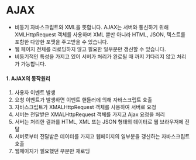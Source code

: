 # AJAX

- 비동기 자바스크립트와 XML을 뜻합니다. AJAX는 서버와 통신하기 위해 XMLHttpRequest 객체를 사용하며 XML 뿐만 아니라 HTML, JSON, 텍스트를 포함한 다양한 포맷을 주고받을 수 있습니다.      
- 웹 페이지 전체를 리로딩하지 않고 필요한 일부분만 갱신할 수 있습니다.
- 비동기적인 특성을 가지고 있어 서버가 처리가 완료될 때 까지 기다리지 않고 처리가 가능합니다.

#### 1. AJAX의 동작원리

1. 사용자 이벤트 발생
2. 요청 이벤트가 발생하면 이벤트 핸들러에 의해 자바스크립트 호출
3. 자바스크립트가 XMALHttpRequest 객체를 사용하여 서버로 요청
4. 서버는 전달받은 XMALHttpRequest 객체를 가지고 Ajax 요청을 처리
5. 서버는 처리한 결과를 HTML, XML 또는 JSON 형태의 데이터로 웹 브라우저에 전달
6. 서버로부터 전달받은 데이터를 가지고 웹페이지의 일부분을 갱신하는 자바스크립트 호출
7. 웹페이지가 필요했던 부분만 재로딩